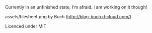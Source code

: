 Currently in an unfinished state, I'm afraid. I am working on it though!

assets/tilesheet.png by Buch (http://blog-buch.rhcloud.com/)

Licenced under MIT
